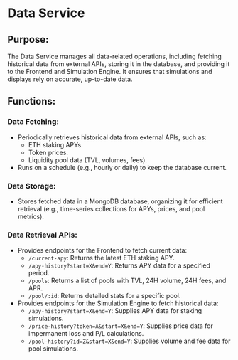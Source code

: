 # Data Service

## Purpose:
The Data Service manages all data-related operations, including fetching historical data from external APIs, storing it in the database, and providing it to the Frontend and Simulation Engine. It ensures that simulations and displays rely on accurate, up-to-date data.

## Functions:

### Data Fetching:
- Periodically retrieves historical data from external APIs, such as:
  - ETH staking APYs.
  - Token prices.
  - Liquidity pool data (TVL, volumes, fees).
- Runs on a schedule (e.g., hourly or daily) to keep the database current.

### Data Storage:
- Stores fetched data in a MongoDB database, organizing it for efficient retrieval (e.g., time-series collections for APYs, prices, and pool metrics).

### Data Retrieval APIs:
- Provides endpoints for the Frontend to fetch current data:
  - `/current-apy`: Returns the latest ETH staking APY.
  - `/apy-history?start=X&end=Y`: Returns APY data for a specified period.
  - `/pools`: Returns a list of pools with TVL, 24H volume, 24H fees, and APR.
  - `/pool/:id`: Returns detailed stats for a specific pool.
- Provides endpoints for the Simulation Engine to fetch historical data:
  - `/apy-history?start=X&end=Y`: Supplies APY data for staking simulations.
  - `/price-history?token=A&start=X&end=Y`: Supplies price data for impermanent loss and P/L calculations.
  - `/pool-history?id=Z&start=X&end=Y`: Supplies volume and fee data for pool simulations.
